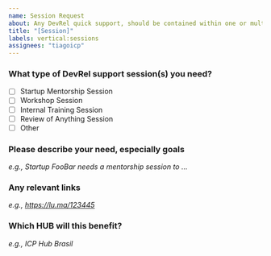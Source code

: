 ```yaml
---
name: Session Request
about: Any DevRel quick support, should be contained within one or multiple 1h work session(s).
title: "[Session]"
labels: vertical:sessions
assignees: "tiagoicp"
---
```


### What type of DevRel support session(s) you need?

- [ ] Startup Mentorship Session
- [ ] Workshop Session
- [ ] Internal Training Session
- [ ] Review of Anything Session
- [ ] Other

### Please describe your need, especially goals

_e.g., Startup FooBar needs a mentorship session to ..._

### Any relevant links

_e.g., https://lu.ma/123445_

### Which HUB will this benefit?

_e.g., ICP Hub Brasil_
